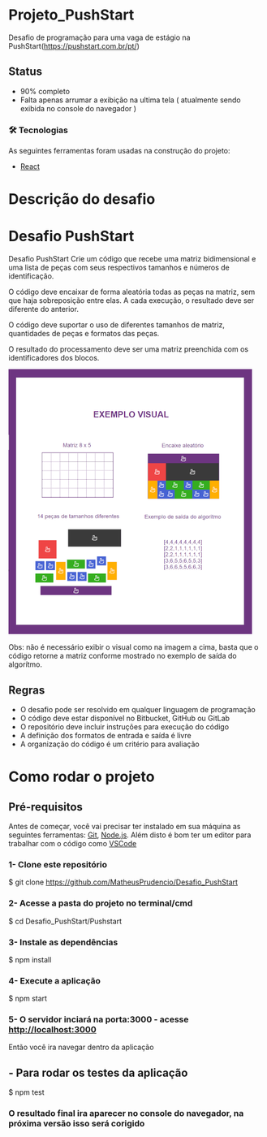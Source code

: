 # Projeto_PushStart
Desafio de programação para uma vaga de estágio na PushStart(https://pushstart.com.br/pt/)

## Status
* 90% completo
* Falta apenas arrumar a exibição na ultima tela ( atualmente sendo exibida no console do navegador )

### 🛠 Tecnologias

As seguintes ferramentas foram usadas na construção do projeto:

- [React](https://pt-br.reactjs.org/)

# Descrição do desafio

# Desafio PushStart

Desafio PushStart
Crie um código que recebe uma matriz bidimensional e uma lista de peças com seus respectivos tamanhos e números de identificação.

O código deve encaixar de forma aleatória todas as peças na matriz, sem que haja sobreposição entre elas. A cada execução, o resultado deve ser diferente do anterior.

O código deve suportar o uso de diferentes tamanhos de matriz, quantidades de peças e formatos das peças.

O resultado do processamento deve ser uma matriz preenchida com os identificadores dos blocos.

![IlustraÃ§Ã£o de blocos](challenge.png)

Obs: não é necessário exibir o visual como na imagem a cima, basta que o código retorne a matriz conforme mostrado no exemplo de saída do algorítmo.

## Regras
* O desafio pode ser resolvido em qualquer linguagem de programação
* O código deve estar disponível no Bitbucket, GitHub ou GitLab
* O repositório deve incluir instruções para execução do código
* A definição dos formatos de entrada e saída é livre
* A organização do código é um critério para avaliação

# Como rodar o projeto

## Pré-requisitos

Antes de começar, você vai precisar ter instalado em sua máquina as seguintes ferramentas:
[Git](https://git-scm.com), [Node.js](https://nodejs.org/en/). 
Além disto é bom ter um editor para trabalhar com o código como [VSCode](https://code.visualstudio.com/)

### 1- Clone este repositório
$ git clone https://github.com/MatheusPrudencio/Desafio_PushStart

### 2- Acesse a pasta do projeto no terminal/cmd
$  cd Desafio_PushStart/Pushstart

### 3- Instale as dependências
$ npm install

### 4- Execute a aplicação
$ npm start 

### 5- O servidor inciará na porta:3000 - acesse <http://localhost:3000> 
Então você ira navegar dentro da aplicação

## - Para rodar os testes da aplicação
$ npm test

### O resultado final ira aparecer no console do navegador, na próxima versão isso será corigido




